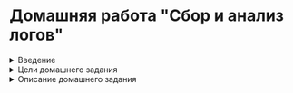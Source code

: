 # Домашняя работа "Сбор и анализ логов"

<details>
  <summary>Введение </summary>
   Функция системного журналирования (логирование) – это основной источник информации о работе системы и ошибках.
В системе Linux почти все действия записываются. Именно эти данные помогают разбираться в проблемах с ОС.
Логи могут храниться как локально, так и пересылаться на удаленную систему. Пересылка логов имеет следующие
плюсы:  


● Возможность централизованного сбора и анализа логов.Все логи со всех устройств прилетают в одно место. Это значительно упростит работу с логами.  

● Защита от удаления логов на локальной машине.  

● Оптимизация места на диске в локальной ОС. Логи не будут храниться в ОС, т.к. будут сразу пересылаться в систему сбора логов. Данная функция настраивается отдельно.  

В ОС Linux главным файлом локального журналирования является:  
+ Ubuntu/Debian — /var/log/syslog  
+ RHEL/CentOS — /var/log/messages  
+ Логи в ОС можно настроить.  
Например, указывать больше информации или отключить логирование конкретного компонента. Помимо логов, в Unix-системах используют аудит.  
В linux эту функцию выполняет linux audit daemon  

Linux Audit Daemon – это среда, позволяющая проводить аудит событий в системе Linux. Используя мощную систему аудита возможно отслеживать многие типы событий для мониторинга и проверки системы, например:  
доступ к файлам;  

+ изменение прав на файлы;  
+ просмотр пользователей, изменивших конкретный файл;  
+ обнаружение несанкционированных изменений;  
+ мониторинг системных вызовов и функций;  
+ обнаружение аномалий, таких как сбои;  
+ мониторинг набора команд.  
Аудит различает 4 вида доступа к файлу:  
```
r — чтение  
w — запись в файл  
x — выполнение файла  
a — изменение атрибута  
```
</details>

<details>
  <summary>Цели домашнего задания </summary>

+ Научится проектировать централизованный сбор логов.
+ Рассмотреть особенности разных платформ для сбора логов.
</details>

<details>
  <summary> Описание домашнего задания </summary>

1. В Vagrant разворачиваем 2 виртуальные машины web и log  
2. на web настраиваем nginx  
3. на log настраиваем центральный лог сервер на любой системе на выбор:  
+ journald;
+ rsyslog;
+ elk.
4. Настраиваем аудит, следящий за изменением конфигов nginx. Все критичные логи с web должны собираться и локально и удаленно.  
Все логи с nginx должны уходить на удаленный сервер (локально только критичные).  
Логи аудита должны также уходить на удаленную систему.  
Формат сдачи ДЗ - vagrant + ansible  
Дополнительное задание:  
развернуть еще машину с elk  
таким образом настроить 2 центральных лог системы elk и какую либо еще;  
в elk должны уходить только логи нжинкса;  
во вторую систему все остальное.  
</details>


